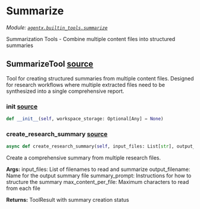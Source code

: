 # Summarize

*Module: [`agentx.builtin_tools.summarize`](https://github.com/dustland/agentx/blob/main/src/agentx/builtin_tools/summarize.py)*

Summarization Tools - Combine multiple content files into structured summaries

## SummarizeTool <a href="https://github.com/dustland/agentx/blob/main/src/agentx/builtin_tools/summarize.py#L17" class="source-link" title="View source code">source</a>

Tool for creating structured summaries from multiple content files.
Designed for research workflows where multiple extracted files need to be
synthesized into a single comprehensive report.

### __init__ <a href="https://github.com/dustland/agentx/blob/main/src/agentx/builtin_tools/summarize.py#L24" class="source-link" title="View source code">source</a>

```python
def __init__(self, workspace_storage: Optional[Any] = None)
```
### create_research_summary <a href="https://github.com/dustland/agentx/blob/main/src/agentx/builtin_tools/summarize.py#L30" class="source-link" title="View source code">source</a>

```python
async def create_research_summary(self, input_files: List[str], output_filename: str, summary_prompt: str, max_content_per_file: int = 10000) -> ToolResult
```

Create a comprehensive summary from multiple research files.

**Args:**
    input_files: List of filenames to read and summarize
    output_filename: Name for the output summary file
    summary_prompt: Instructions for how to structure the summary
    max_content_per_file: Maximum characters to read from each file

**Returns:**
    ToolResult with summary creation status
